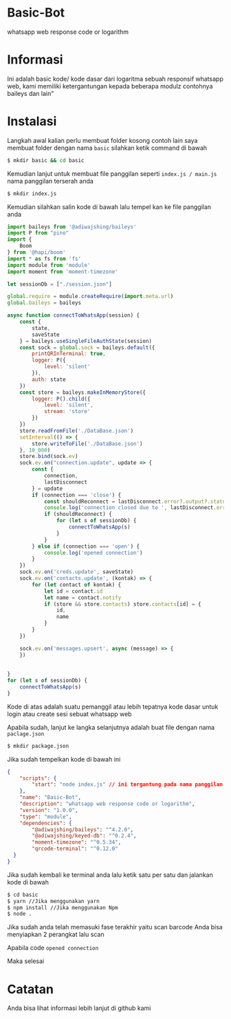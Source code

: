 # Basic-Bot
whatsapp web response code or logarithm 

# Informasi
Ini adalah basic kode/ kode dasar dari logaritma sebuah responsif whatsapp web, kami memiliki ketergantungan kepada beberapa modulz contohnya baileys dan lain"

# Instalasi
 Langkah awal kalian perlu membuat folder kosong contoh lain saya membuat folder dengan nama ``` basic ``` silahkan ketik command di bawah
```bash
$ mkdir basic && cd basic
```

Kemudian lanjut untuk membuat file panggilan seperti ``` index.js / main.js ``` nama panggilan terserah anda

```bash
$ mkdir index.js
```

Kemudian silahkan salin kode di bawah lalu tempel kan ke file panggilan anda
```js
import baileys from '@adiwajshing/baileys'
import P from "pino"
import {
    Boom
} from '@hapi/boom'
import * as fs from 'fs'
import module from 'module'
import moment from 'moment-timezone'

let sessionDb = ["./session.json"]

global.require = module.createRequire(import.meta.url)
global.baileys = baileys

async function connectToWhatsApp(session) {
    const {
        state,
        saveState
    } = baileys.useSingleFileAuthState(session)
    const sock = global.sock = baileys.default({
        printQRInTerminal: true,
        logger: P({
            level: 'silent'
        }),
        auth: state
    })
    const store = baileys.makeInMemoryStore({
        logger: P().child({
            level: 'silent',
            stream: 'store'
        })
    })
    store.readFromFile('./DataBase.json')
    setInterval(() => {
        store.writeToFile('./DataBase.json')
    }, 10_000)
    store.bind(sock.ev)
    sock.ev.on("connection.update", update => {
        const {
            connection,
            lastDisconnect
        } = update
        if (connection === 'close') {
            const shouldReconnect = lastDisconnect.error?.output?.statusCode !== baileys.DisconnectReason.loggedOut
            console.log('connection closed due to ', lastDisconnect.error, ', reconnecting ', shouldReconnect)
            if (shouldReconnect) {
                for (let s of sessionDb) {
                    connectToWhatsApp(s)
                }
            }
        } else if (connection === 'open') {
            console.log('opened connection')
        }
    })
    sock.ev.on('creds.update', saveState)
    sock.ev.on('contacts.update', (kontak) => {
        for (let contact of kontak) {
            let id = contact.id
            let name = contact.notify
            if (store && store.contacts) store.contacts[id] = {
                id,
                name
            }
        }
    })

    sock.ev.on('messages.upsert', async (message) => {
    })
    
    
}
for (let s of sessionDb) {
    connectToWhatsApp(s)
}    
```

Kode di atas adalah suatu pemanggil atau lebih tepatnya kode dasar untuk login atau create sesi sebuat whatsapp web

Apabila sudah, lanjut ke langka selanjutnya adalah buat file dengan nama ``` paclage.json ```

```bash 
$ mkdir package.json
```

Jika sudah tempelkan kode di bawah ini

```json
{
    "scripts": {
        "start": "node index.js" // ini tergantung pada nama panggilan file utama anda
    },
    "name": "Basic-Bot",
    "description": "whatsapp web response code or logarithm",
    "version": "1.0.0",
    "type": "module",
    "dependencies": {
        "@adiwajshing/baileys": "^4.2.0",
        "@adiwajshing/keyed-db": "^0.2.4",
        "moment-timezone": "^0.5.34",
        "qrcode-terminal": "^0.12.0"
  }
}
```

Jika sudah kembali ke terminal anda lalu ketik satu per satu dan jalankan kode di bawah

```bash
$ cd basic
$ yarn //Jika menggunakan yarn 
$ npm install //Jika menggunakan Npm
$ node .
```

Jika sudah anda telah memasuki fase terakhir yaitu scan barcode
Anda bisa menyiapkan 2 perangkat lalu scan

Apabila code 
``` opened connection ```

Maka selesai 

# Catatan
Anda bisa lihat informasi lebih lanjut di github kami
